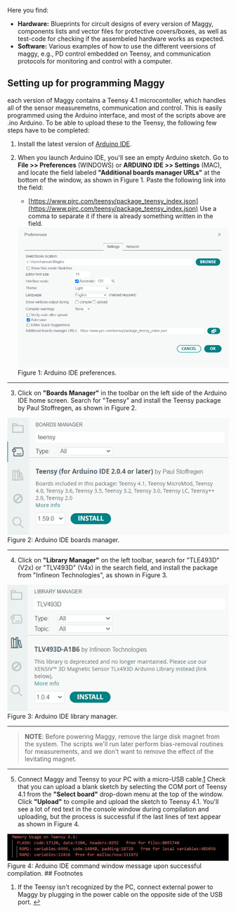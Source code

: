  Here you find:
- **Hardware:** Blueprints for circuit designs of every version of Maggy, components lists and vector files for protective covers/boxes, as well as test-code for checking if the assembeled hardware works as expected.
- **Software:** Various examples of how to use the different veersions of maggy, e.g., PD control embedded on Teensy, and communication protocols for monitoring and control with a computer.


## Setting up for programming Maggy

each version of Maggy contains a Teensy 4.1 microcontoller, which handles all of the sensor measuremetns, communication and control. This is easily programmed using the Arduino interface, and most of the scripts above are .ino Arduino. To be able to upload these to the Teensy, the following few steps have to be completed:

1.  Install the latest version of [Arduino IDE](https://www.arduino.cc/en/software).

2. When you launch Arduino IDE, you'll see an empty Arduino sketch. Go to **File >> Preferences** (WINDOWS) or **ARDUINO IDE >> Settings** (MAC), and locate the field labeled **"Additional boards manager URLs"** at the bottom of the window, as shown in Figure 1. Paste the following link into the field:
	- [https://www.pjrc.com/teensy/package_teensy_index.json](https://www.pjrc.com/teensy/package_teensy_index.json)
    Use a comma to separate it if there is already something written in the field.

    <td align="center">
      <img src="../media/images_and_illustrations/arduino_setup_instructions/arduino_preferences.png" alt="arduino_preferences" width="600"><br>
      Figure 1: Arduino IDE preferences.
    </td>

---

3. Click on **"Boards Manager"** in the toolbar on the left side of the Arduino IDE home screen. Search for "Teensy" and install the Teensy package by Paul Stoffregen, as shown in Figure 2.
<td align="center">
  <img src="../media/images_and_illustrations/arduino_setup_instructions/arduino_boards_manager.png" alt="arduino_boards_manager" width="600"><br>
  Figure 2: Arduino IDE boards manager.
</td>

---

4. Click on **"Library Manager"** on the left toolbar, search for "TLE493D" (V2x) or "TLV493D" (V4x) in the search field, and install the package from "Infineon Technologies", as shown in Figure 3. 
<td align="center">
  <img src="../media/images_and_illustrations/arduino_setup_instructions/arduino_library_manager.png" alt="arduino_library_manager" width="600"><br>
  Figure 3: Arduino IDE library manager.
</td>

---

> **NOTE**: Before powering Maggy, remove the large disk magnet from the system. The scripts we'll run later perform bias-removal routines for measurements, and we don't want to remove the effect of the levitating magnet.

---

5.  Connect Maggy and Teensy to your PC with a micro-USB cable.[1](https://chatgpt.com/c/67e6699f-81f0-8013-9739-4315bfa6288c#user-content-fn-1) Check that you can upload a blank sketch by selecting the COM port of Teensy 4.1 from the **"Select board"** drop-down menu at the top of the window. Click **"Upload"** to compile and upload the sketch to Teensy 4.1. You'll see a lot of red text in the console window during compilation and uploading, but the process is successful if the last lines of text appear as shown in Figure 4.
<td align="center">
  <img src="../media/images_and_illustrations/arduino_setup_instructions/teensy_success_message.jpg" alt="teensy_success_message" width="600"><br>
  Figure 4: Arduino IDE command window message upon successful compilation.
</td>
## Footnotes

1. If the Teensy isn't recognized by the PC, connect external power to Maggy by plugging in the power cable on the opposite side of the USB port. [↩](https://chatgpt.com/c/67e6699f-81f0-8013-9739-4315bfa6288c#user-content-fnref-1)

